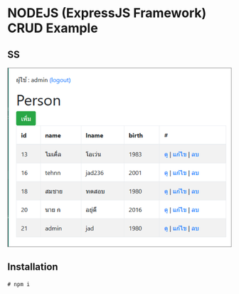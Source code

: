 # NODEJS (ExpressJS Framework) CRUD Example

## SS
![](./ss/ss1.png)

## Installation

```
# npm i
```
